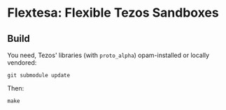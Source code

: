 Flextesa: Flexible Tezos Sandboxes
==================================

Build
-----

You need, Tezos' libraries (with `proto_alpha`) opam-installed or locally
vendored:

    git submodule update

Then:

    make

